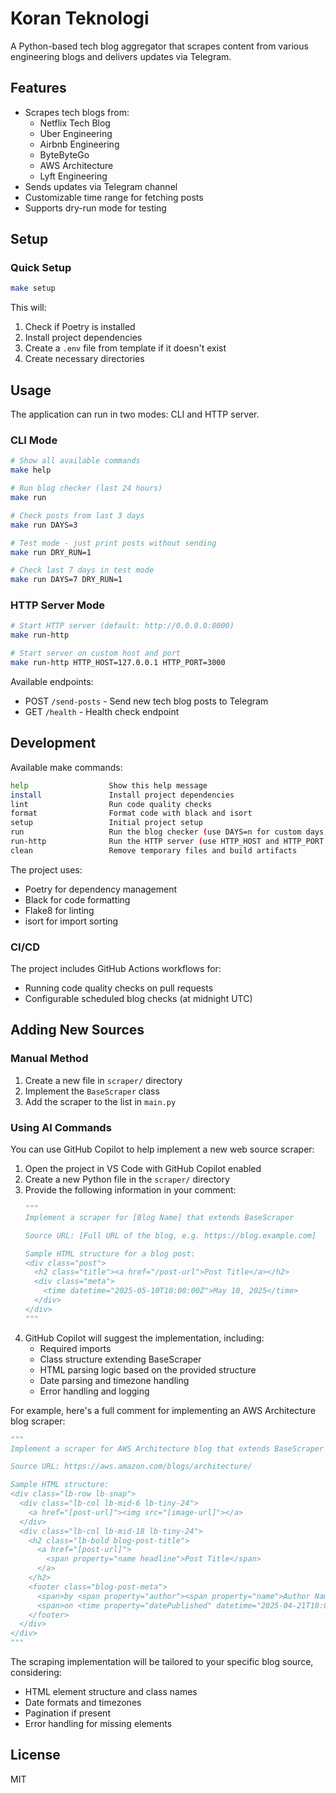 # Koran Teknologi

A Python-based tech blog aggregator that scrapes content from various engineering blogs and delivers updates via Telegram.

## Features

- Scrapes tech blogs from:
  - Netflix Tech Blog
  - Uber Engineering
  - Airbnb Engineering
  - ByteByteGo
  - AWS Architecture
  - Lyft Engineering
- Sends updates via Telegram channel
- Customizable time range for fetching posts
- Supports dry-run mode for testing

## Setup

### Quick Setup

```bash
make setup
```

This will:
1. Check if Poetry is installed
2. Install project dependencies
3. Create a `.env` file from template if it doesn't exist
4. Create necessary directories

## Usage

The application can run in two modes: CLI and HTTP server.

### CLI Mode

```bash
# Show all available commands
make help

# Run blog checker (last 24 hours)
make run

# Check posts from last 3 days
make run DAYS=3

# Test mode - just print posts without sending
make run DRY_RUN=1

# Check last 7 days in test mode
make run DAYS=7 DRY_RUN=1
```

### HTTP Server Mode

```bash
# Start HTTP server (default: http://0.0.0.0:8000)
make run-http

# Start server on custom host and port
make run-http HTTP_HOST=127.0.0.1 HTTP_PORT=3000
```

Available endpoints:
- POST `/send-posts` - Send new tech blog posts to Telegram
- GET `/health` - Health check endpoint

## Development

Available make commands:

```bash
help                  Show this help message
install               Install project dependencies
lint                  Run code quality checks
format                Format code with black and isort
setup                 Initial project setup
run                   Run the blog checker (use DAYS=n for custom days, DRY_RUN=1 for dry run)
run-http              Run the HTTP server (use HTTP_HOST and HTTP_PORT for custom host/port)
clean                 Remove temporary files and build artifacts
```

The project uses:
- Poetry for dependency management
- Black for code formatting
- Flake8 for linting
- isort for import sorting

### CI/CD

The project includes GitHub Actions workflows for:
- Running code quality checks on pull requests
- Configurable scheduled blog checks (at midnight UTC)

## Adding New Sources

### Manual Method

1. Create a new file in `scraper/` directory
2. Implement the `BaseScraper` class
3. Add the scraper to the list in `main.py`

### Using AI Commands

You can use GitHub Copilot to help implement a new web source scraper:

1. Open the project in VS Code with GitHub Copilot enabled
2. Create a new Python file in the `scraper/` directory
3. Provide the following information in your comment:
   ```python
   """
   Implement a scraper for [Blog Name] that extends BaseScraper
   
   Source URL: [Full URL of the blog, e.g. https://blog.example.com]
   
   Sample HTML structure for a blog post:
   <div class="post">
     <h2 class="title"><a href="/post-url">Post Title</a></h2>
     <div class="meta">
       <time datetime="2025-05-10T10:00:00Z">May 10, 2025</time>
     </div>
   </div>
   """
   ```
4. GitHub Copilot will suggest the implementation, including:
   - Required imports
   - Class structure extending BaseScraper
   - HTML parsing logic based on the provided structure
   - Date parsing and timezone handling
   - Error handling and logging

For example, here's a full comment for implementing an AWS Architecture blog scraper:
```python
"""
Implement a scraper for AWS Architecture blog that extends BaseScraper

Source URL: https://aws.amazon.com/blogs/architecture/

Sample HTML structure:
<div class="lb-row lb-snap">
  <div class="lb-col lb-mid-6 lb-tiny-24">
    <a href="[post-url]"><img src="[image-url]"></a>
  </div>
  <div class="lb-col lb-mid-18 lb-tiny-24">
    <h2 class="lb-bold blog-post-title">
      <a href="[post-url]">
        <span property="name headline">Post Title</span>
      </a>
    </h2>
    <footer class="blog-post-meta">
      <span>by <span property="author"><span property="name">Author Name</span></span></span>
      <span>on <time property="datePublished" datetime="2025-04-21T10:08:07-07:00">21 APR 2025</time></span>
    </footer>
  </div>
</div>
"""
```

The scraping implementation will be tailored to your specific blog source, considering:
- HTML element structure and class names
- Date formats and timezones
- Pagination if present
- Error handling for missing elements

## License

MIT